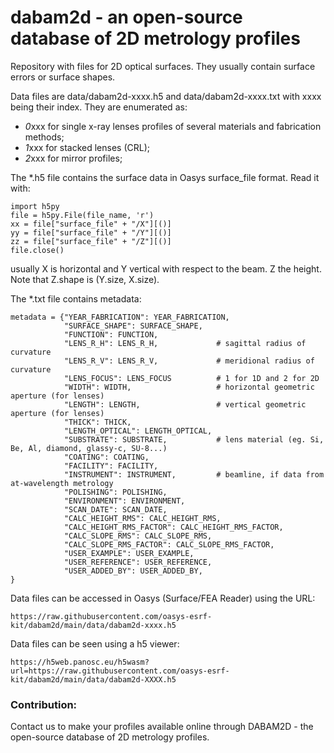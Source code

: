 # dabam2d - an open-source database of 2D metrology profiles


Repository with files for 2D optical surfaces. They usually contain surface errors or surface shapes. 

Data files are data/dabam2d-xxxx.h5 and data/dabam2d-xxxx.txt with xxxx being their index. They are enumerated as:
- *0*xxx for single x-ray lenses profiles of several materials and fabrication methods;
- *1*xxx for stacked lenses (CRL);
- *2*xxx for mirror profiles;

The *.h5 file contains the surface data in Oasys surface_file format. Read it with: 

```commandline
import h5py
file = h5py.File(file_name, 'r')
xx = file["surface_file" + "/X"][()]
yy = file["surface_file" + "/Y"][()]
zz = file["surface_file" + "/Z"][()]
file.close()
```

usually X is horizontal and Y vertical with respect to the beam. Z the height. Note that Z.shape is (Y.size, X.size).

The *.txt file contains metadata:

```commandline
metadata = {"YEAR_FABRICATION": YEAR_FABRICATION,
            "SURFACE_SHAPE": SURFACE_SHAPE,
            "FUNCTION": FUNCTION,
            "LENS_R_H": LENS_R_H,             # sagittal radius of curvature
            "LENS_R_V": LENS_R_V,             # meridional radius of curvature
            "LENS_FOCUS": LENS_FOCUS          # 1 for 1D and 2 for 2D
            "WIDTH": WIDTH,                   # horizontal geometric aperture (for lenses)
            "LENGTH": LENGTH,                 # vertical geometric aperture (for lenses)
            "THICK": THICK,
            "LENGTH_OPTICAL": LENGTH_OPTICAL,
            "SUBSTRATE": SUBSTRATE,           # lens material (eg. Si, Be, Al, diamond, glassy-c, SU-8...)
            "COATING": COATING,
            "FACILITY": FACILITY, 
            "INSTRUMENT": INSTRUMENT,         # beamline, if data from at-wavelength metrology
            "POLISHING": POLISHING,
            "ENVIRONMENT": ENVIRONMENT,
            "SCAN_DATE": SCAN_DATE,
            "CALC_HEIGHT_RMS": CALC_HEIGHT_RMS,
            "CALC_HEIGHT_RMS_FACTOR": CALC_HEIGHT_RMS_FACTOR,
            "CALC_SLOPE_RMS": CALC_SLOPE_RMS,
            "CALC_SLOPE_RMS_FACTOR": CALC_SLOPE_RMS_FACTOR,
            "USER_EXAMPLE": USER_EXAMPLE,
            "USER_REFERENCE": USER_REFERENCE,
            "USER_ADDED_BY": USER_ADDED_BY,
}
```

Data files can be accessed in Oasys (Surface/FEA Reader) using the URL:
```
https://raw.githubusercontent.com/oasys-esrf-kit/dabam2d/main/data/dabam2d-xxxx.h5
```

Data files can be seen using a h5 viewer:
```
https://h5web.panosc.eu/h5wasm?url=https://raw.githubusercontent.com/oasys-esrf-kit/dabam2d/main/data/dabam2d-XXXX.h5 
```

### Contribution:

Contact us to make your profiles available online through DABAM2D - the open-source database of 2D metrology profiles.